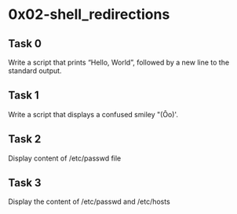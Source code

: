 # 0x02-shell_redirections                                                                             

                                                                                                      

## Task 0                                                                                             

Write a script that prints “Hello, World”, followed by a new line to the standard output.

## Task 1

Write a script that displays a confused smiley "(Ôo)'.

## Task 2

Display content of /etc/passwd file

## Task 3

Display the content of /etc/passwd and /etc/hosts
